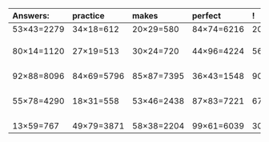 | Answers: | practice | makes | perfect | ! |
| :--- | :--- | :--- | :--- | :--- |
| 53×43=2279 | 34×18=612 | 20×29=580 | 84×74=6216 | 20×11=220 | 
|   |   |   |   |   | 
|   |   |   |   |   | 
|   |   |   |   |   | 
| 80×14=1120 | 27×19=513 | 30×24=720 | 44×96=4224 | 56×36=2016 | 
|   |   |   |   |   | 
|   |   |   |   |   | 
|   |   |   |   |   | 
|   |   |   |   |   | 
| 92×88=8096 | 84×69=5796 | 85×87=7395 | 36×43=1548 | 90×81=7290 | 
|   |   |   |   |   | 
|   |   |   |   |   | 
|   |   |   |   |   | 
|   |   |   |   |   | 
| 55×78=4290 | 18×31=558 | 53×46=2438 | 87×83=7221 | 67×42=2814 | 
|   |   |   |   |   | 
|   |   |   |   |   | 
|   |   |   |   |   | 
|   |   |   |   |   | 
| 13×59=767 | 49×79=3871 | 58×38=2204 | 99×61=6039 | 30×18=540 | 

